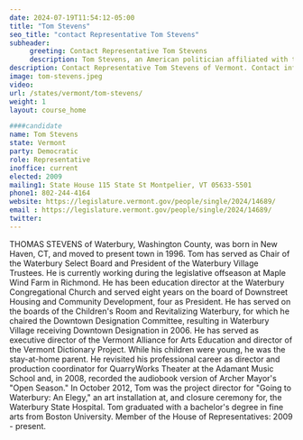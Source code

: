 ```yaml
---
date: 2024-07-19T11:54:12-05:00
title: "Tom Stevens"
seo_title: "contact Representative Tom Stevens"
subheader:
     greeting: Contact Representative Tom Stevens
     description: Tom Stevens, an American politician affiliated with the Democratic Party, serves as a member of the Vermont House of Representatives, representing the Washington-Chittenden District. He assumed office in 2009.
description: Contact Representative Tom Stevens of Vermont. Contact information for Tom Stevens includes email address, phone number, and mailing address.
image: tom-stevens.jpeg
video:
url: /states/vermont/tom-stevens/
weight: 1
layout: course_home

####candidate
name: Tom Stevens
state: Vermont
party: Democratic
role: Representative
inoffice: current
elected: 2009
mailing1: State House 115 State St Montpelier, VT 05633-5501
phone1: 802-244-4164
website: https://legislature.vermont.gov/people/single/2024/14689/
email : https://legislature.vermont.gov/people/single/2024/14689/
twitter: 
---
```

THOMAS STEVENS of Waterbury, Washington County, was born in New Haven, CT, and moved to present town in 1996. Tom has served as Chair of the Waterbury Select Board and President of the Waterbury Village Trustees. He is currently working during the legislative offseason at Maple Wind Farm in Richmond. He has been education director at the Waterbury Congregational Church and served eight years on the board of Downstreet Housing and Community Development, four as President. He has served on the boards of the Children's Room and Revitalizing Waterbury, for which he chaired the Downtown Designation Committee, resulting in Waterbury Village receiving Downtown Designation in 2006. He has served as executive director of the Vermont Alliance for Arts Education and director of the Vermont Dictionary Project. While his children were young, he was the stay-at-home parent. He revisited his professional career as director and production coordinator for QuarryWorks Theater at the Adamant Music School and, in 2008, recorded the audiobook version of Archer Mayor's "Open Season." In October 2012, Tom was the project director for "Going to Waterbury: An Elegy," an art installation at, and closure ceremony for, the Waterbury State Hospital. Tom graduated with a bachelor's degree in fine arts from Boston University. Member of the House of Representatives: 2009 - present.
